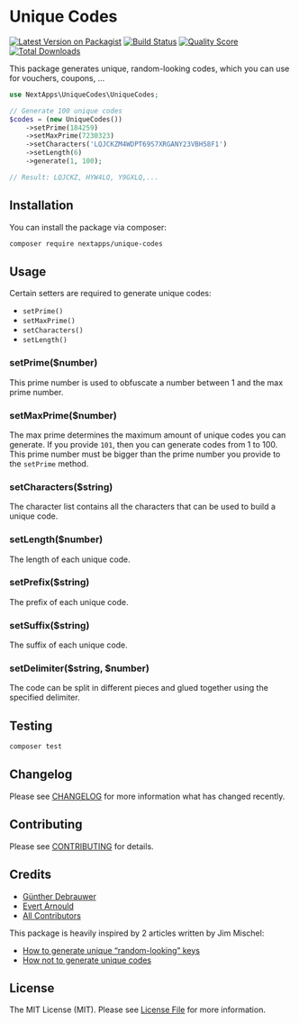 # Unique Codes

[![Latest Version on Packagist](https://img.shields.io/packagist/v/nextapps-be/unique-codes.svg?style=flat-square)](https://packagist.org/packages/nextapps-be/unique-codes)
[![Build Status](https://img.shields.io/travis/nextapps-be/unique-codes/master.svg?style=flat-square)](https://travis-ci.org/nextapps-be/unique-codes)
[![Quality Score](https://img.shields.io/scrutinizer/g/nextapps-be/unique-codes.svg?style=flat-square)](https://scrutinizer-ci.com/g/nextapps-be/unique-codes)
[![Total Downloads](https://img.shields.io/packagist/dt/nextapps-be/unique-codes.svg?style=flat-square)](https://packagist.org/packages/nextapps-be/unique-codes)

This package generates unique, random-looking codes, which you can use for vouchers, coupons, ...

``` php
use NextApps\UniqueCodes\UniqueCodes;

// Generate 100 unique codes
$codes = (new UniqueCodes())
    ->setPrime(184259)
    ->setMaxPrime(7230323)
    ->setCharacters('LQJCKZM4WDPT69S7XRGANY23VBH58F1')
    ->setLength(6)
    ->generate(1, 100);

// Result: LQJCKZ, HYW4LQ, Y9GXLQ,...
```

## Installation

You can install the package via composer:

```bash
composer require nextapps/unique-codes
```

## Usage

Certain setters are required to generate unique codes:
* `setPrime()`
* `setMaxPrime()`
* `setCharacters()`
* `setLength()`

### setPrime($number)

This prime number is used to obfuscate a number between 1 and the max prime number.

### setMaxPrime($number)

The max prime determines the maximum amount of unique codes you can generate. If you provide `101`, then you can generate codes from 1 to 100.
This prime number must be bigger than the prime number you provide to the `setPrime` method.

### setCharacters($string)

The character list contains all the characters that can be used to build a unique code.

### setLength($number)

The length of each unique code.

### setPrefix($string)

The prefix of each unique code.

### setSuffix($string)

The suffix of each unique code.

### setDelimiter($string, $number)

The code can be split in different pieces and glued together using the specified delimiter.

## Testing

``` bash
composer test
```

## Changelog

Please see [CHANGELOG](CHANGELOG.md) for more information what has changed recently.

## Contributing

Please see [CONTRIBUTING](CONTRIBUTING.md) for details.

## Credits

- [Günther Debrauwer](https://github.com/gdebrauwer)
- [Evert Arnould](https://github.com/earnould)
- [All Contributors](../../contributors)

This package is heavily inspired by 2 articles written by Jim Mischel:
- [How to generate unique “random-looking” keys
](https://web.archive.org/web/20170730030023/http://blog.mischel.com/2017/06/20/how-to-generate-random-looking-keys/)
- [How not to generate unique codes](https://web.archive.org/web/20170823111437/http://blog.mischel.com/2017/05/30/how-not-to-generate-unique-codes/)

## License

The MIT License (MIT). Please see [License File](LICENSE.md) for more information.
